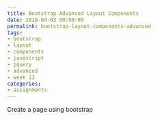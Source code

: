 ```yaml
---
title: Bootstrap Advanced Layout Components
date: 2018-04-03 00:00:00
permalink: bootstrap-layout-components-advanced
tags:
- bootstrap
- layout
- components
- javascript
- jquery
- advanced
- week 13
categories:
- assignments
---
```


Create a page using bootstrap
<!-- more -->
